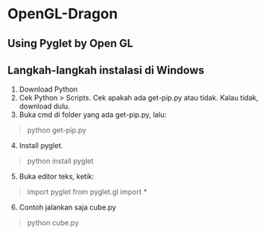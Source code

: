 # OpenGL-Dragon
## Using Pyglet by Open GL

## Langkah-langkah instalasi di Windows
1. Download Python
2. Cek Python > Scripts. Cek apakah ada get-pip.py atau tidak. Kalau tidak, download dulu.
3. Buka cmd di folder yang ada get-pip.py, lalu:
  > python get-pip.py
4. Install pyglet.
  > python install pyglet
5. Buka editor teks, ketik:
  > import pyglet
    from pyglet.gl import *

6. Contoh jalankan saja cube.py
  > python cube.py
